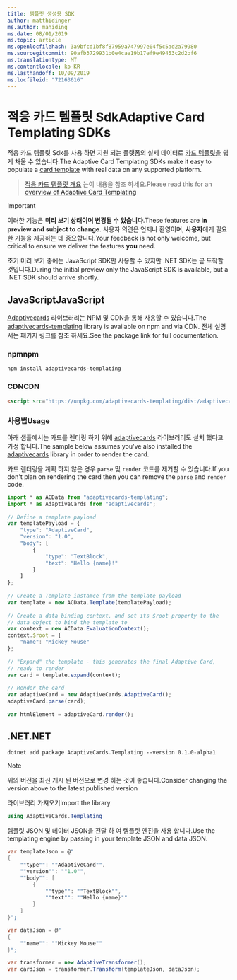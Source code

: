 ```yaml
---
title: 템플릿 생성용 SDK
author: matthidinger
ms.author: mahiding
ms.date: 08/01/2019
ms.topic: article
ms.openlocfilehash: 3a9bfcd1bf8f87959a747997e04f5c5ad2a79980
ms.sourcegitcommit: 90afb3729931b0e4cae19b17ef9e49453c2d2bf6
ms.translationtype: MT
ms.contentlocale: ko-KR
ms.lasthandoff: 10/09/2019
ms.locfileid: "72163616"
---
```

# <a name="adaptive-card-templating-sdks"></a><span data-ttu-id="b33fb-102">적응 카드 템플릿 Sdk</span><span class="sxs-lookup"><span data-stu-id="b33fb-102">Adaptive Card Templating SDKs</span></span>

<span data-ttu-id="b33fb-103">적응 카드 템플릿 Sdk를 사용 하면 지원 되는 플랫폼의 실제 데이터로 [카드 템플릿을](language.md) 쉽게 채울 수 있습니다.</span><span class="sxs-lookup"><span data-stu-id="b33fb-103">The Adaptive Card Templating SDKs make it easy to populate a [card template](language.md) with real data on any supported platform.</span></span>

> <span data-ttu-id="b33fb-104">[적응 카드 템플릿 개요](index.md) 는이 내용을 참조 하세요.</span><span class="sxs-lookup"><span data-stu-id="b33fb-104">Please read this for an [overview of Adaptive Card Templating](index.md)</span></span>

> [!IMPORTANT] 
> 
> <span data-ttu-id="b33fb-105">이러한 기능은 **미리 보기 상태이며 변경될 수 있습니다**.</span><span class="sxs-lookup"><span data-stu-id="b33fb-105">These features are **in preview and subject to change**.</span></span> <span data-ttu-id="b33fb-106">사용자 의견은 언제나 환영이며, **사용자**에게 필요한 기능을 제공하는 데 중요합니다.</span><span class="sxs-lookup"><span data-stu-id="b33fb-106">Your feedback is not only welcome, but  critical to ensure we deliver the features **you** need.</span></span>
> 
> <span data-ttu-id="b33fb-107">초기 미리 보기 중에는 JavaScript SDK만 사용할 수 있지만 .NET SDK는 곧 도착할 것입니다.</span><span class="sxs-lookup"><span data-stu-id="b33fb-107">During the initial preview only the JavaScript SDK is available, but a .NET SDK should arrive shortly.</span></span>

## <a name="javascript"></a><span data-ttu-id="b33fb-108">JavaScript</span><span class="sxs-lookup"><span data-stu-id="b33fb-108">JavaScript</span></span>

<span data-ttu-id="b33fb-109">[Adaptivecards](https://www.npmjs.com/package/adaptivecards-templating) 라이브러리는 NPM 및 CDN을 통해 사용할 수 있습니다.</span><span class="sxs-lookup"><span data-stu-id="b33fb-109">The [adaptivecards-templating](https://www.npmjs.com/package/adaptivecards-templating) library is available on npm and via CDN.</span></span> <span data-ttu-id="b33fb-110">전체 설명서는 패키지 링크를 참조 하세요.</span><span class="sxs-lookup"><span data-stu-id="b33fb-110">See the package link for full documentation.</span></span>

### <a name="npm"></a><span data-ttu-id="b33fb-111">npm</span><span class="sxs-lookup"><span data-stu-id="b33fb-111">npm</span></span>

```console
npm install adaptivecards-templating
```

### <a name="cdn"></a><span data-ttu-id="b33fb-112">CDN</span><span class="sxs-lookup"><span data-stu-id="b33fb-112">CDN</span></span>

```html
<script src="https://unpkg.com/adaptivecards-templating/dist/adaptivecards-templating.min.js"></script>
``` 

### <a name="usage"></a><span data-ttu-id="b33fb-113">사용법</span><span class="sxs-lookup"><span data-stu-id="b33fb-113">Usage</span></span>

<span data-ttu-id="b33fb-114">아래 샘플에서는 카드를 렌더링 하기 위해 [adaptivecards](https://www.npmjs.com/package/adaptivecards) 라이브러리도 설치 했다고 가정 합니다.</span><span class="sxs-lookup"><span data-stu-id="b33fb-114">The sample below assumes you've also installed the [adaptivecards](https://www.npmjs.com/package/adaptivecards) library in order to render the card.</span></span> 

<span data-ttu-id="b33fb-115">카드 렌더링을 계획 하지 않은 경우 `parse` 및 `render` 코드를 제거할 수 있습니다.</span><span class="sxs-lookup"><span data-stu-id="b33fb-115">If you don't plan on rendering the card then you can remove the `parse` and `render` code.</span></span> 

```js
import * as ACData from "adaptivecards-templating";
import * as AdaptiveCards from "adaptivecards";
 
// Define a template payload
var templatePayload = {
    "type": "AdaptiveCard",
    "version": "1.0",
    "body": [
        {
            "type": "TextBlock",
            "text": "Hello {name}!"
        }
    ]
};
 
// Create a Template instamce from the template payload
var template = new ACData.Template(templatePayload);
 
// Create a data binding context, and set its $root property to the
// data object to bind the template to
var context = new ACData.EvaluationContext();
context.$root = {
    "name": "Mickey Mouse"
};
 
// "Expand" the template - this generates the final Adaptive Card,
// ready to render
var card = template.expand(context);
 
// Render the card
var adaptiveCard = new AdaptiveCards.AdaptiveCard();
adaptiveCard.parse(card);
 
var htmlElement = adaptiveCard.render();
```

## <a name="net"></a><span data-ttu-id="b33fb-116">.NET</span><span class="sxs-lookup"><span data-stu-id="b33fb-116">.NET</span></span> 

```console
dotnet add package AdaptiveCards.Templating --version 0.1.0-alpha1
```

> [!NOTE]
>
> <span data-ttu-id="b33fb-117">위의 버전을 최신 게시 된 버전으로 변경 하는 것이 좋습니다.</span><span class="sxs-lookup"><span data-stu-id="b33fb-117">Consider changing the version above to the latest published version</span></span>

<span data-ttu-id="b33fb-118">라이브러리 가져오기</span><span class="sxs-lookup"><span data-stu-id="b33fb-118">Import the library</span></span> 

```cs
using AdaptiveCards.Templating
```

<span data-ttu-id="b33fb-119">템플릿 JSON 및 데이터 JSON을 전달 하 여 템플릿 엔진을 사용 합니다.</span><span class="sxs-lookup"><span data-stu-id="b33fb-119">Use the templating engine by passing in your template JSON and data JSON.</span></span>

```cs
var templateJson = @"
{
    ""type"": ""AdaptiveCard"",
    ""version"": ""1.0"",
    ""body"": [
        {
            ""type"": ""TextBlock"",
            ""text"": ""Hello {name}""
        }
    ]
}";

var dataJson = @"
{
    ""name"": ""Mickey Mouse""
}";

var transformer = new AdaptiveTransformer();
var cardJson = transformer.Transform(templateJson, dataJson);
```
